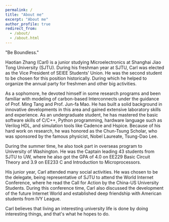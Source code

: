```yaml
---
permalink: /
title: "About me"
excerpt: "About me"
author_profile: true
redirect_from: 
  - /about/
  - /about.html
---
```


"Be Boundless."

Haotian Zhang (Carl) is a junior studying Microelectronics at Shanghai Jiao Tong University (SJTU). During his freshman year at SJTU, Carl was elected as the Vice President of SEIEE Students’ Union. He was the second student to be chosen for this position historically. During which he helped to organize the annual party for freshmen and other big activities.

As a sophomore, he devoted himself in some research programs and been familiar with modeling of carbon-based Interconnects under the guidance of Prof. Ming Tang and Prof. Jun-fa Mao. He has built a solid background in innovative developments in this area and gained extensive laboratory skills and experience. As an undergraduate student, he has mastered the basic software skills of C/C++, Python programming, hardware language such as Verilog HDL, and simulation tools like Cadence and Hspice. Because of his hard work on research, he was honored as the Chun-Tsung Scholar, who was sponsored by the famous physicist, Nobel Laureate, Tsung-Dao Lee.

During the summer time, he also took part in overseas program to University of Washington. He was the Captain leading 43 students from SJTU to UW, where he also got the GPA of 4.0 on EE229 Basic Circuit Theory and 3.9 on EE233 C and Introduction to Microprocessors.

His junior year, Carl attended many social activities. He was chosen to be the delegate, being representative of SJTU to attend the World Internet Conference, where he read the Call for Action by the China-US University Students. During this conference time, Carl also discussed the development of the future Internet World and established deep friendship with American students from IVY League. 

Carl believes that living an interesting university life is done by doing interesting things, and that's what he hopes to do.
